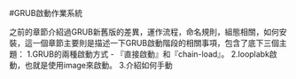 #GRUB啟動作業系統

之前的章節介紹過GRUB新舊版的差異，運作流程，命名規則，組態相關，如何安裝，這一個章節主要則是描述一下GRUB啟動階段的相關事項，包含了底下三個主題：
1.GRUB的兩種啟動方式 - 『直接啟動』和『chain-load』。
2.looplabk啟動，也就是使用image來啟動。
3.介紹如何手動